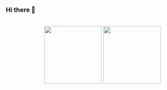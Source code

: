 ### Hi there 👋

<!--
**samuelodhiambo/samuelodhiambo** is a ✨ _special_ ✨ repository because its `README.md` (this file) appears on your GitHub profile.

Here are some ideas to get you started:

- 🔭 I’m currently working on ...
- 🌱 I’m currently learning ...
- 👯 I’m looking to collaborate on ...
- 🤔 I’m looking for help with ...
- 💬 Ask me about ...
- 📫 How to reach me: ...
- 😄 Pronouns: ...
- ⚡ Fun fact: ...
-->

<br>
<div align="center">
  <img height="150rem" width="auto" src="https://github-readme-stats.vercel.app/api?username=samuelodhiambo&show_icons=true&theme=tokyonight&include_all_commits=true&count_private=true"/>
  <img height="150rem" width="auto"  src="https://github-readme-stats.vercel.app/api/top-langs/?username=samuelodhiambo&layout=compact&langs_count=7&theme=tokyonight"/>
</div>
<br>
<br>
